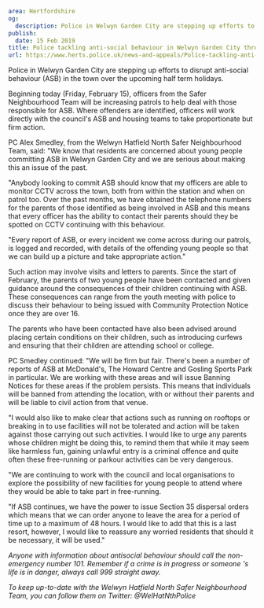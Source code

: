 ```yaml
area: Hertfordshire
og:
  description: Police in Welwyn Garden City are stepping up efforts to disrupt anti-social behaviour (ASB) in the town over the upcoming half term holidays.
publish:
  date: 15 Feb 2019
title: Police tackling anti-social behaviour in Welwyn Garden City throughout half term
url: https://www.herts.police.uk/news-and-appeals/Police-tackling-anti-social-behaviour-in-Welwyn-Garden-City-throughout-half-term-2571PR
```

Police in Welwyn Garden City are stepping up efforts to disrupt anti-social behaviour (ASB) in the town over the upcoming half term holidays.

Beginning today (Friday, February 15), officers from the Safer Neighbourhood Team will be increasing patrols to help deal with those responsible for ASB. Where offenders are identified, officers will work directly with the council's ASB and housing teams to take proportionate but firm action.

PC Alex Smedley, from the Welwyn Hatfield North Safer Neighbourhood Team, said: "We know that residents are concerned about young people committing ASB in Welwyn Garden City and we are serious about making this an issue of the past.

"Anybody looking to commit ASB should know that my officers are able to monitor CCTV across the town, both from within the station and when on patrol too. Over the past months, we have obtained the telephone numbers for the parents of those identified as being involved in ASB and this means that every officer has the ability to contact their parents should they be spotted on CCTV continuing with this behaviour.

"Every report of ASB, or every incident we come across during our patrols, is logged and recorded, with details of the offending young people so that we can build up a picture and take appropriate action."

Such action may involve visits and letters to parents. Since the start of February, the parents of two young people have been contacted and given guidance around the consequences of their children continuing with ASB. These consequences can range from the youth meeting with police to discuss their behaviour to being issued with Community Protection Notice once they are over 16.

The parents who have been contacted have also been advised around placing certain conditions on their children, such as introducing curfews and ensuring that their children are attending school or college.

PC Smedley continued: "We will be firm but fair. There's been a number of reports of ASB at McDonald's, The Howard Centre and Gosling Sports Park in particular. We are working with these areas and will issue Banning Notices for these areas if the problem persists. This means that individuals will be banned from attending the location, with or without their parents and will be liable to civil action from that venue.

"I would also like to make clear that actions such as running on rooftops or breaking in to use facilities will not be tolerated and action will be taken against those carrying out such activities. I would like to urge any parents whose children might be doing this, to remind them that while it may seem like harmless fun, gaining unlawful entry is a criminal offence and quite often these free-running or parkour activities can be very dangerous.

"We are continuing to work with the council and local organisations to explore the possibility of new facilities for young people to attend where they would be able to take part in free-running.

"If ASB continues, we have the power to issue Section 35 dispersal orders which means that we can order anyone to leave the area for a period of time up to a maximum of 48 hours. I would like to add that this is a last resort, however, I would like to reassure any worried residents that should it be necessary, it will be used."

_Anyone with information about antisocial behaviour should call the non-emergency number 101. Remember if a crime is in progress or someone 's life is in danger, always call 999 straight away._

_To keep up-to-date with the Welwyn Hatfield North Safer Neighbourhood Team, you can follow them on Twitter: @WelHatNthPolice_
